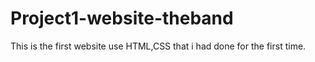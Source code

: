 # Project1-website-theband
This is the first website use HTML,CSS that i had done for the first time. 
